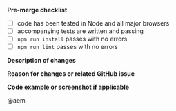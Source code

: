 **Pre-merge checklist**
- [ ] code has been tested in Node and all major browsers
- [ ] accompanying tests are written and passing
- [ ] `npm run install` passes with no errors
- [ ] `npm run lint` passes with no errors

**Description of changes**


**Reason for changes or related GitHub issue**


**Code example or screenshot if applicable**


@aem

